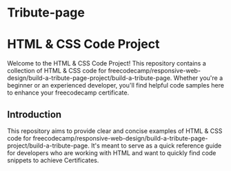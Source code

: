 # Tribute-page
# HTML & CSS Code Project

Welcome to the HTML & CSS Code Project! This repository contains a collection of HTML & CSS code for freecodecamp/responsive-web-design/build-a-tribute-page-project/build-a-tribute-page. 
Whether you're a beginner or an experienced developer, you'll find helpful code samples here to enhance your freecodecamp certificate.

## Introduction

This repository aims to provide clear and concise examples of HTML & CSS code for freecodecamp/responsive-web-design/build-a-tribute-page-project/build-a-tribute-page.
It's meant to serve as a quick reference guide for developers who are working with HTML and want to quickly find code snippets to achieve Certificates.



